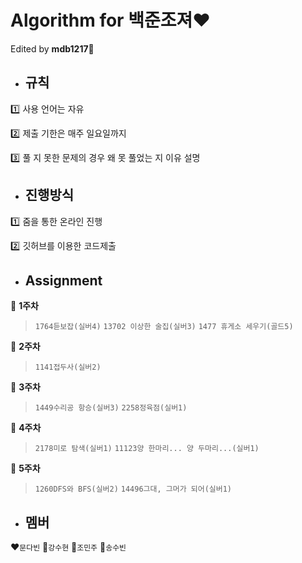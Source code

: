 # Algorithm for 백준조져:heart:

Edited by **mdb1217**:seedling:

- ## 규칙 

:one: 사용 언어는 자유

:two: 제출 기한은 매주 일요일까지

:three: 풀 지 못한 문제의 경우 왜 못 풀었는 지 이유 설명



- ## 진행방식

:one: 줌을 통한 온라인 진행

:two: 깃허브를 이용한 코드제출



- ## Assignment

:green_apple: **1주차**

> `1764듣보잡(실버4)` `13702 이상한 술집(실버3)` `1477 휴게소 세우기(골드5)`

:green_apple: **2주차**
> `1141접두사(실버2)`

:green_apple: **3주차**
> `1449수리공 항승(실버3)` `2258정육점(실버1)`

:green_apple: **4주차**
> `2178미로 탐색(실버1)` `11123양 한마리... 양 두마리...(실버1)`

:green_apple: **5주차**
> `1260DFS와 BFS(실버2)` `14496그대, 그머가 되어(실버1)`

- ## 멤버

:heart:`문다빈`  :blue_heart:`강수현`  :green_heart:`조민주`  :purple_heart:`송수빈`
